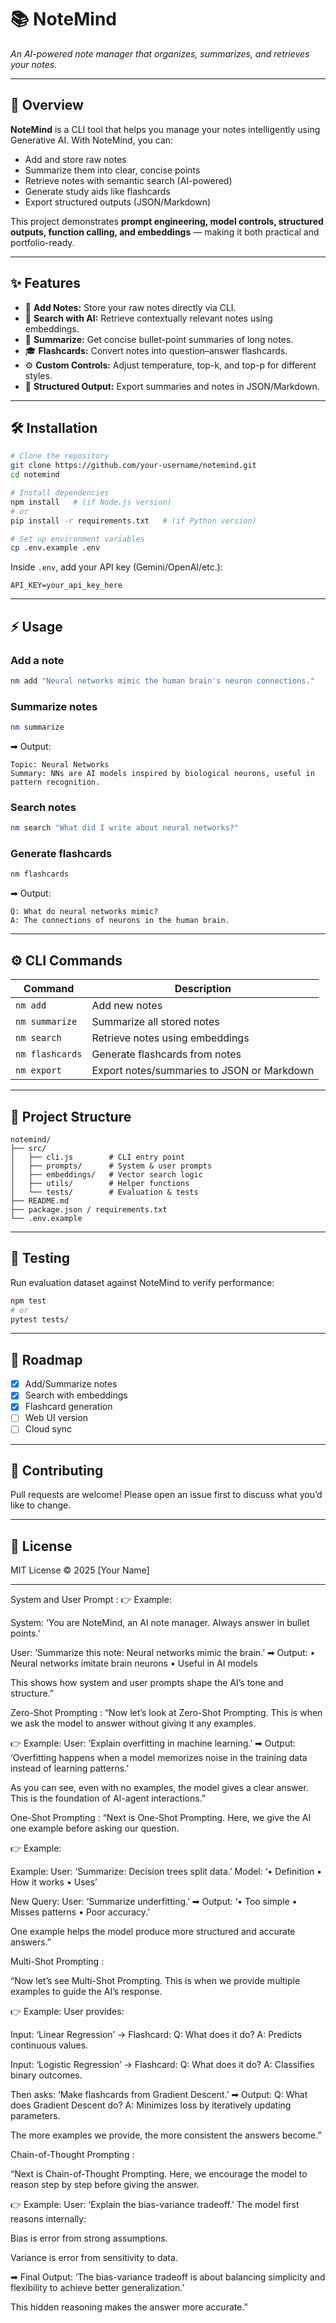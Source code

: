# 📚 NoteMind

*An AI-powered note manager that organizes, summarizes, and retrieves your notes.*

---

## 🚀 Overview

**NoteMind** is a CLI tool that helps you manage your notes intelligently using Generative AI.
With NoteMind, you can:

* Add and store raw notes
* Summarize them into clear, concise points
* Retrieve notes with semantic search (AI-powered)
* Generate study aids like flashcards
* Export structured outputs (JSON/Markdown)

This project demonstrates **prompt engineering, model controls, structured outputs, function calling, and embeddings** — making it both practical and portfolio-ready.

---

## ✨ Features

* 📝 **Add Notes:** Store your raw notes directly via CLI.
* 🔎 **Search with AI:** Retrieve contextually relevant notes using embeddings.
* 📑 **Summarize:** Get concise bullet-point summaries of long notes.
* 🎓 **Flashcards:** Convert notes into question–answer flashcards.
* ⚙ **Custom Controls:** Adjust temperature, top-k, and top-p for different styles.
* 📂 **Structured Output:** Export summaries and notes in JSON/Markdown.

---

## 🛠️ Installation

```bash
# Clone the repository
git clone https://github.com/your-username/notemind.git
cd notemind

# Install dependencies
npm install   # (if Node.js version)
# or
pip install -r requirements.txt   # (if Python version)

# Set up environment variables
cp .env.example .env
```

Inside `.env`, add your API key (Gemini/OpenAI/etc.):

```
API_KEY=your_api_key_here
```

---

## ⚡ Usage

### Add a note

```bash
nm add "Neural networks mimic the human brain's neuron connections."
```

### Summarize notes

```bash
nm summarize
```

➡ Output:

```
Topic: Neural Networks
Summary: NNs are AI models inspired by biological neurons, useful in pattern recognition.
```

### Search notes

```bash
nm search "What did I write about neural networks?"
```

### Generate flashcards

```bash
nm flashcards
```

➡ Output:

```
Q: What do neural networks mimic?  
A: The connections of neurons in the human brain.
```

---

## ⚙️ CLI Commands

| Command         | Description                                |
| --------------- | ------------------------------------------ |
| `nm add`        | Add new notes                              |
| `nm summarize`  | Summarize all stored notes                 |
| `nm search`     | Retrieve notes using embeddings            |
| `nm flashcards` | Generate flashcards from notes             |
| `nm export`     | Export notes/summaries to JSON or Markdown |

---

## 📂 Project Structure

```
notemind/
├── src/
│   ├── cli.js        # CLI entry point
│   ├── prompts/      # System & user prompts
│   ├── embeddings/   # Vector search logic
│   ├── utils/        # Helper functions
│   └── tests/        # Evaluation & tests
├── README.md
├── package.json / requirements.txt
└── .env.example
```

---

## 🧪 Testing

Run evaluation dataset against NoteMind to verify performance:

```bash
npm test
# or
pytest tests/
```

---

## 📖 Roadmap

* [x] Add/Summarize notes
* [x] Search with embeddings
* [x] Flashcard generation
* [ ] Web UI version
* [ ] Cloud sync

---

## 🤝 Contributing

Pull requests are welcome! Please open an issue first to discuss what you’d like to change.

---

## 📜 License

MIT License © 2025 \[Your Name]

---
System and User Prompt :
        👉 Example:

System: ‘You are NoteMind, an AI note manager. Always answer in bullet points.’

User: ‘Summarize this note: Neural networks mimic the brain.’
➡ Output:
• Neural networks imitate brain neurons
• Useful in AI models

This shows how system and user prompts shape the AI’s tone and structure.”



Zero-Shot Prompting :
“Now let’s look at Zero-Shot Prompting.
This is when we ask the model to answer without giving it any examples.

👉 Example:
User: ‘Explain overfitting in machine learning.’
➡ Output: ‘Overfitting happens when a model memorizes noise in the training data instead of learning patterns.’

As you can see, even with no examples, the model gives a clear answer. This is the foundation of AI-agent interactions.”


One-Shot Prompting :
        “Next is One-Shot Prompting.
Here, we give the AI one example before asking our question.

👉 Example:

Example:
User: ‘Summarize: Decision trees split data.’
Model: ‘• Definition • How it works • Uses’

New Query:
User: ‘Summarize underfitting.’
➡ Output: ‘• Too simple • Misses patterns • Poor accuracy.’

One example helps the model produce more structured and accurate answers.”


Multi-Shot Prompting :

“Now let’s see Multi-Shot Prompting.
This is when we provide multiple examples to guide the AI’s response.

👉 Example:
User provides:

Input: ‘Linear Regression’ → Flashcard: Q: What does it do? A: Predicts continuous values.

Input: ‘Logistic Regression’ → Flashcard: Q: What does it do? A: Classifies binary outcomes.

Then asks: ‘Make flashcards from Gradient Descent.’
➡ Output:
Q: What does Gradient Descent do?
A: Minimizes loss by iteratively updating parameters.

The more examples we provide, the more consistent the answers become.”


Chain-of-Thought Prompting :

“Next is Chain-of-Thought Prompting.
Here, we encourage the model to reason step by step before giving the answer.

👉 Example:
User: ‘Explain the bias-variance tradeoff.’
The model first reasons internally:

Bias is error from strong assumptions.

Variance is error from sensitivity to data.

➡ Final Output: ‘The bias-variance tradeoff is about balancing simplicity and flexibility to achieve better generalization.’

This hidden reasoning makes the answer more accurate.”